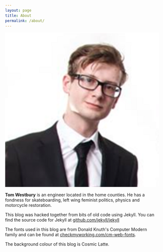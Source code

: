 ```yaml
---
layout: page
title: About
permalink: /about/
---
```


<div class="avatar">
  <img src="/assets/images/tom.png" alt='Tom' >
</div>

**Tom Westbury** is an engineer located in the home counties. He has a fondness for skateboarding, left wing feminist politics, physics and motorcycle restoration.

This blog was hacked together from bits of old code using Jekyll.
You can find the source code for Jekyll at [github.com/jekyll/jekyll](https://github.com/jekyll/jekyll)

The fonts used in this blog are from Donald Knuth's Computer Modern family and can be found at [checkmyworking.com/cm-web-fonts](http://checkmyworking.com/cm-web-fonts/).

The background colour of this blog is Cosmic Latte.
